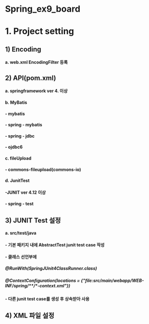 # Spring_ex9_board
 

# 1. Project setting

## 1) Encoding
#### 	a. web.xml EncodingFilter 등록
## 2) API(pom.xml)
####	a. springframework ver 4. 이상
####	b. MyBatis
####		- mybatis
####		- spring - mybatis
####		- spring - jdbc
####		- ojdbc6
####	c. fileUpload
####		- commons-fileupload(commons-io)
####	d. JunitTest
####		-JUNIT ver 4.12 이상
####		- spring - test
## 3) JUNIT Test 설정
####	a. src/test/java
####		- 기본 패키지 내에 AbstractTest junit test case 작성
####		- 클래스 선언부에 
#####			@RunWith(SpringJUnit4ClassRunner.class)
#####			@ContextConfiguration(locations = {"file:src/main/webapp/WEB-INF/spring/**/*-context.xml"})
####		- 다른 junit test case를 생성 후 상속받아 사용
## 4) XML 파일 설정
##